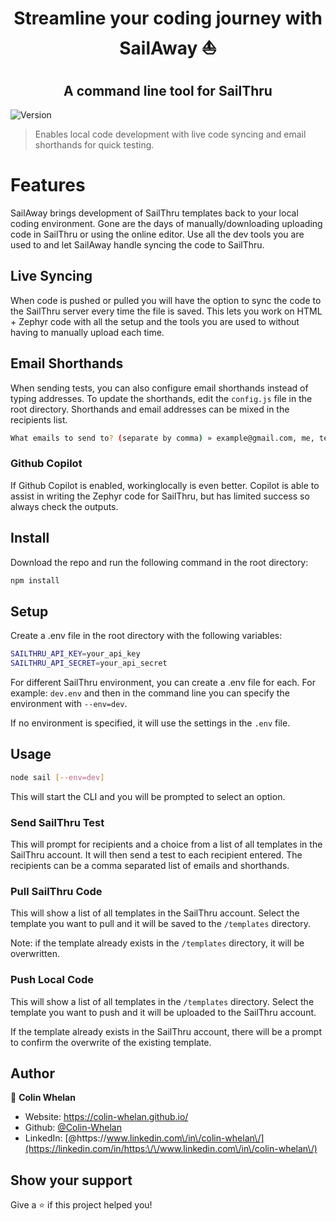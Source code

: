 <h1 align="center">Streamline your coding journey with SailAway ⛵</h1>
<h2 align="center">A command line tool for SailThru</h2>

<p>
  <img alt="Version" src="https://img.shields.io/badge/version-1.0-blue.svg?cacheSeconds=2592000" />
</p>

> Enables local code development with live code syncing and email shorthands for quick testing.

# Features
SailAway brings development of SailThru templates back to your local coding environment. Gone are the days of manually/downloading uploading code in SailThru or using the online editor. Use all the dev tools you are used to and let SailAway handle syncing the code to SailThru.

## Live Syncing
When code is pushed or pulled you will have the option to sync the code to the SailThru server every time the file is saved. This lets you work on HTML + Zephyr code with all the setup and the tools you are used to without having to manually upload each time.

## Email Shorthands
When sending tests, you can also configure email shorthands instead of typing addresses. To update the shorthands, edit the ```config.js``` file in the root directory. Shorthands and email addresses can be mixed in the recipients list.

```sh
What emails to send to? (separate by comma) » example@gmail.com, me, test, etc
```

### Github Copilot 
If Github Copilot is enabled, workinglocally is even better. Copilot is able to assist in writing the Zephyr code for SailThru, but has limited success so always check the outputs.

## Install
Download the repo and run the following command in the root directory:

```sh
npm install
```

## Setup
Create a .env file in the root directory with the following variables:
```sh
SAILTHRU_API_KEY=your_api_key
SAILTHRU_API_SECRET=your_api_secret
```

For different SailThru environment, you can create a .env file for each. For example: ```dev.env``` and then in the command line you can specify the environment with ```--env=dev```. 

If no environment is specified, it will use the settings in the ```.env``` file.

## Usage

```sh 
node sail [--env=dev]
```

This will start the CLI and you will be prompted to select an option.

### Send SailThru Test
This will prompt for recipients and a choice from a list of all templates in the SailThru account. It will then send a test to each recipient entered. The recipients can be a comma separated list of emails and shorthands. 

### Pull SailThru Code
This will show a list of all templates in the SailThru account. Select the template you want to pull and it will be saved to the ```/templates``` directory.  

Note: if the template already exists in the ```/templates``` directory, it will be overwritten. 

### Push Local Code
This will show a list of all templates in the ```/templates``` directory. Select the template you want to push and it will be uploaded to the SailThru account. 

If the template already exists in the SailThru account, there will be a prompt to confirm the overwrite of the existing template.

## Author

👤 **Colin Whelan**

* Website: https://colin-whelan.github.io/
* Github: [@Colin-Whelan](https://github.com/Colin-Whelan)
* LinkedIn: [@https:\/\/www.linkedin.com\/in\/colin-whelan\/](https://linkedin.com/in/https:\/\/www.linkedin.com\/in\/colin-whelan\/)

## Show your support

Give a ⭐️ if this project helped you!